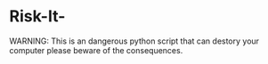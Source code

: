 # Risk-It-
WARNING: This is an dangerous python script that can destory your computer please beware of the consequences.
